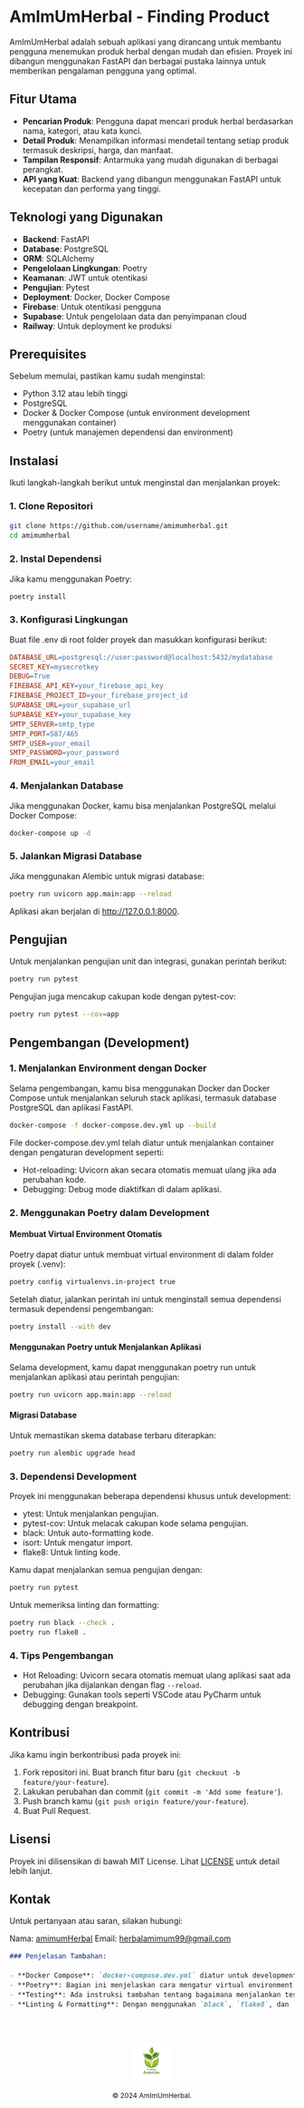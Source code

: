 # AmImUmHerbal - Finding Product

AmImUmHerbal adalah sebuah aplikasi yang dirancang untuk membantu pengguna menemukan produk herbal dengan mudah dan efisien. Proyek ini dibangun menggunakan FastAPI dan berbagai pustaka lainnya untuk memberikan pengalaman pengguna yang optimal.

## Fitur Utama

- **Pencarian Produk**: Pengguna dapat mencari produk herbal berdasarkan nama, kategori, atau kata kunci.
- **Detail Produk**: Menampilkan informasi mendetail tentang setiap produk termasuk deskripsi, harga, dan manfaat.
- **Tampilan Responsif**: Antarmuka yang mudah digunakan di berbagai perangkat.
- **API yang Kuat**: Backend yang dibangun menggunakan FastAPI untuk kecepatan dan performa yang tinggi.

## Teknologi yang Digunakan

- **Backend**: FastAPI
- **Database**: PostgreSQL
- **ORM**: SQLAlchemy
- **Pengelolaan Lingkungan**: Poetry
- **Keamanan**: JWT untuk otentikasi
- **Pengujian**: Pytest
- **Deployment**: Docker, Docker Compose
- **Firebase**: Untuk otentikasi pengguna
- **Supabase**: Untuk pengelolaan data dan penyimpanan cloud
- **Railway**: Untuk deployment ke produksi

## Prerequisites

Sebelum memulai, pastikan kamu sudah menginstal:

- Python 3.12 atau lebih tinggi
- PostgreSQL
- Docker & Docker Compose (untuk environment development menggunakan container)
- Poetry (untuk manajemen dependensi dan environment)

## Instalasi

Ikuti langkah-langkah berikut untuk menginstal dan menjalankan proyek:

### 1. Clone Repositori

```bash
git clone https://github.com/username/amimumherbal.git
cd amimumherbal
```

### 2. Instal Dependensi

Jika kamu menggunakan Poetry:
```bash
poetry install
```

### 3. Konfigurasi Lingkungan

Buat file .env di root folder proyek dan masukkan konfigurasi berikut:
```makefile
DATABASE_URL=postgresql://user:password@localhost:5432/mydatabase
SECRET_KEY=mysecretkey
DEBUG=True
FIREBASE_API_KEY=your_firebase_api_key
FIREBASE_PROJECT_ID=your_firebase_project_id
SUPABASE_URL=your_supabase_url
SUPABASE_KEY=your_supabase_key
SMTP_SERVER=smtp_type
SMTP_PORT=587/465
SMTP_USER=your_email
SMTP_PASSWORD=your_password
FROM_EMAIL=your_email
```

### 4. Menjalankan Database

Jika menggunakan Docker, kamu bisa menjalankan PostgreSQL melalui Docker Compose:
```bash
docker-compose up -d
```

### 5. Jalankan Migrasi Database

Jika menggunakan Alembic untuk migrasi database:
```bash
poetry run uvicorn app.main:app --reload
```
Aplikasi akan berjalan di http://127.0.0.1:8000.


## Pengujian
Untuk menjalankan pengujian unit dan integrasi, gunakan perintah berikut:

```bash
poetry run pytest
```
Pengujian juga mencakup cakupan kode dengan pytest-cov:

```bash
poetry run pytest --cov=app
```


## Pengembangan (Development)

### 1. Menjalankan Environment dengan Docker
Selama pengembangan, kamu bisa menggunakan Docker dan Docker Compose untuk menjalankan seluruh stack aplikasi, termasuk database PostgreSQL dan aplikasi FastAPI.

```bash
docker-compose -f docker-compose.dev.yml up --build
```
File docker-compose.dev.yml telah diatur untuk menjalankan container dengan pengaturan development seperti:

- Hot-reloading: Uvicorn akan secara otomatis memuat ulang jika ada perubahan kode.
- Debugging: Debug mode diaktifkan di dalam aplikasi.

### 2. Menggunakan Poetry dalam Development
#### Membuat Virtual Environment Otomatis
Poetry dapat diatur untuk membuat virtual environment di dalam folder proyek (.venv):

```bash
poetry config virtualenvs.in-project true
```
Setelah diatur, jalankan perintah ini untuk menginstall semua dependensi termasuk dependensi pengembangan:

```bash
poetry install --with dev
```
#### Menggunakan Poetry untuk Menjalankan Aplikasi
Selama development, kamu dapat menggunakan poetry run untuk menjalankan aplikasi atau perintah pengujian:

```bash
poetry run uvicorn app.main:app --reload
```
#### Migrasi Database
Untuk memastikan skema database terbaru diterapkan:

```bash
poetry run alembic upgrade head
```

### 3. Dependensi Development
Proyek ini menggunakan beberapa dependensi khusus untuk development:

- ytest: Untuk menjalankan pengujian.
- pytest-cov: Untuk melacak cakupan kode selama pengujian.
- black: Untuk auto-formatting kode.
- isort: Untuk mengatur import.
- flake8: Untuk linting kode.

Kamu dapat menjalankan semua pengujian dengan:

```bash
poetry run pytest
```

Untuk memeriksa linting dan formatting:

```bash
poetry run black --check .
poetry run flake8 .
```

### 4. Tips Pengembangan
- Hot Reloading: Uvicorn secara otomatis memuat ulang aplikasi saat ada perubahan jika dijalankan dengan flag `--reload`.
- Debugging: Gunakan tools seperti VSCode atau PyCharm untuk debugging dengan breakpoint.

## Kontribusi
Jika kamu ingin berkontribusi pada proyek ini:

1. Fork repositori ini.
Buat branch fitur baru (`git checkout -b feature/your-feature`).
2. Lakukan perubahan dan commit (`git commit -m 'Add some feature'`).
3. Push branch kamu (`git push origin feature/your-feature`).
4. Buat Pull Request.

## Lisensi
Proyek ini dilisensikan di bawah MIT License. Lihat [LICENSE]() untuk detail lebih lanjut.

## Kontak
Untuk pertanyaan atau saran, silakan hubungi:

Nama: [amimumHerbal]()
Email: [herbalamimum99@gmail.com]()

```markdown
### Penjelasan Tambahan:

- **Docker Compose**: `docker-compose.dev.yml` diatur untuk development environment (misalnya hot-reloading, debug mode).
- **Poetry**: Bagian ini menjelaskan cara mengatur virtual environment dan menggunakan Poetry untuk keperluan development.
- **Testing**: Ada instruksi tambahan tentang bagaimana menjalankan tes dan mengukur cakupan kode menggunakan `pytest` dan `pytest-cov`.
- **Linting & Formatting**: Dengan menggunakan `black`, `flake8`, dan `isort`, proses development bisa lebih terstruktur dan mudah dijaga.
```
</br>

##

<div align="center">
     <a href="https://github.com/imanmaris99" target="_blank" rel="noopener noreferrer">
        <img src="./images/logo_toko_amimum-removebg-preview.png" width="70px" />
    </a>
    <p style="font-size: 12px;">
       &copy; 2024 AmImUmHerbal. 
    </p>
</div>